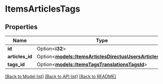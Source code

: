 # ItemsArticlesTags

## Properties

Name | Type | Description | Notes
------------ | ------------- | ------------- | -------------
**id** | Option<**i32**> |  | [optional]
**articles_id** | Option<[**models::ItemsArticlesDirectusUsersArticlesId**](ItemsArticlesDirectusUsers_articles_id.md)> |  | [optional]
**tags_id** | Option<[**models::ItemsTagsTranslationsTagsId**](ItemsTagsTranslations_tags_id.md)> |  | [optional]

[[Back to Model list]](../README.md#documentation-for-models) [[Back to API list]](../README.md#documentation-for-api-endpoints) [[Back to README]](../README.md)


